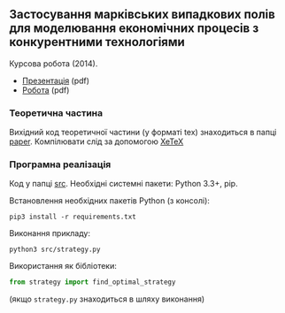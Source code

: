 ## Застосування марківських випадкових полів для моделювання економічних процесів з конкурентними технологіями
Курсова робота (2014).

- [Презентація](slides.pdf?raw=true) (pdf)
- [Робота](paper.pdf?raw=true) (pdf)

### Теоретична частина
Вихідний код теоретичної частини (у форматі tex) знаходиться в папці [paper](paper). Компілювати слід за допомогою [XeTeX](http://xetex.sourceforge.net/)

### Програмна реалізація
Код у папці [src](src). Необхідні системні пакети: Python 3.3+, pip.

Встановлення необхідних пакетів Python (з консолі):
```shell
pip3 install -r requirements.txt
```

Виконання прикладу:
```shell
python3 src/strategy.py
```

Використання як бібліотеки:
```python
from strategy import find_optimal_strategy
```
(якщо `strategy.py` знаходиться в шляху виконання)
